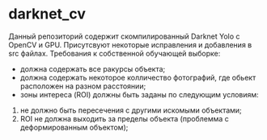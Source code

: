 # darknet_cv
Данный репозиторий содержит скомпилированный Darknet Yolo с OpenCV и GPU.
Присутсвуют некоторые исправления и добавления в src файлах.
Требования к собственной обучающей выборке:
- должна содержать все ракурсы объекта;
- должна содержать некоторое колличество фотографий, где обьект расположен на разном расстоянии; 
- зоны интереса (ROI) должны быть заданы по следующим условиям:
1) не должно быть пересечения с другими искомыми объектами;
2) ROI не должна выходить за пределы объекта (проблемма с деформированным объектом);
